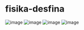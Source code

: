 # fisika-desfina
![image](https://github.com/user-attachments/assets/3878d402-a09c-4d28-b6e8-35d3467df478)
![image](https://github.com/user-attachments/assets/b3445ad4-f971-445b-a535-58c49c8a6eb3)
![image](https://github.com/user-attachments/assets/1dfecace-c1df-4e5f-88a5-3f23bd1a4823)
![image](https://github.com/user-attachments/assets/ae83573b-cc16-48b8-a85c-3029922e98a9)
